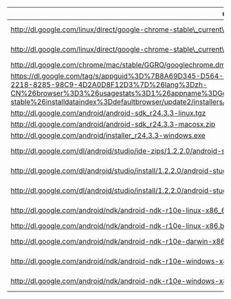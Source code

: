 uri | filename | size | md5sum
----|----------|------|-------
http://dl.google.com/linux/direct/google-chrome-stable\_current\_amd64.deb | linux/direct/google-chrome-stable\_current\_amd64.deb | 47M | b02492c9eb6131bb0a43cb8a906bd6e5
http://dl.google.com/linux/direct/google-chrome-stable\_current\_x86\_64.rpm | linux/direct/google-chrome-stable\_current\_x86\_64.rpm | 46M | 45e49393874e6d4ccfa00b5abe9d46db
http://dl.google.com/chrome/mac/stable/GGRO/googlechrome.dmg | chrome/mac/stable/GGRO/googlechrome.dmg | 63M |
https://dl.google.com/tag/s/appguid%3D%7B8A69D345-D564-463C-AFF1-A69D9E530F96%7D%26iid%3D%7BB8C05286-2218-8285-98C9-4D2A0D8F12D3%7D%26lang%3Dzh-CN%26browser%3D3%26usagestats%3D1%26appname%3DGoogle%2520Chrome%26needsadmin%3Dprefers%26ap%3Dx64-stable%26installdataindex%3Ddefaultbrowser/update2/installers/ChromeStandaloneSetup64.exe | windows/direct/ChromeStandaloneSetup64.exe | 48M | 3d9530ae055de153133fe6fec5fe1f52
http://dl.google.com/android/android-sdk_r24.3.3-linux.tgz | android/android-sdk_r24.3.3-linux.tgz | 295M |
http://dl.google.com/android/android-sdk_r24.3.3-macosx.zip | android/android-sdk_r24.3.3-macosx.zip | 94M |
http://dl.google.com/android/installer_r24.3.3-windows.exe | android/installer_r24.3.3-windows.exe | 295M |
http://dl.google.com/dl/android/studio/ide-zips/1.2.2.0/android-studio-ide-141.1980579-linux.zip | dl/android/studio/ide-zips/1.2.2.0/android-studio-ide-141.1980579-linux.zip | 247M |
http://dl.google.com/dl/android/studio/install/1.2.2.0/android-studio-ide-141.1980579-mac.dmg | dl/android/studio/install/1.2.2.0/android-studio-ide-141.1980579-mac.dmg | 249M |
http://dl.google.com/dl/android/studio/install/1.2.2.0/android-studio-ide-141.1980579-windows.exe | dl/android/studio/install/1.2.2.0/android-studio-ide-141.1980579-windows.exe | 233M |
http://dl.google.com/android/ndk/android-ndk-r10e-linux-x86_64.bin | android/ndk/android-ndk-r10e-linux-x86_64.bin | 383M |
http://dl.google.com/android/ndk/android-ndk-r10e-linux-x86.bin | android/ndk/android-ndk-r10e-linux-x86.bin | 376M |
http://dl.google.com/android/ndk/android-ndk-r10e-darwin-x86_64.bin | android/ndk/android-ndk-r10e-darwin-x86_64.bin | 371M |
http://dl.google.com/android/ndk/android-ndk-r10e-windows-x86_64.exe | android/ndk/android-ndk-r10e-windows-x86_64.exe | 401M |
http://dl.google.com/android/ndk/android-ndk-r10e-windows-x86.exe | android/ndk/android-ndk-r10e-windows-x86.exe | 378M |
